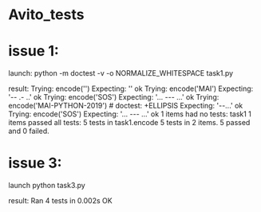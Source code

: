 # Avito_tests

# issue 1:
launch:
python -m doctest -v -o NORMALIZE_WHITESPACE task1.py

result:
Trying:
    encode('')
Expecting:
    ''
ok
Trying:
    encode('MAI')
Expecting:
    '-- .- ..'
ok
Trying:
    encode('SOS')
Expecting:
    '... --- ...'
ok
Trying:
    encode('MAI-PYTHON-2019') # doctest: +ELLIPSIS
Expecting:
    '--...'
ok
Trying:
    encode('SOS')
Expecting:
    '... ---
    ...'
ok
1 items had no tests:
    task1
1 items passed all tests:
   5 tests in task1.encode
5 tests in 2 items.
5 passed and 0 failed.



# issue 3:

launch
python task3.py

result:
Ran 4 tests in 0.002s
OK


